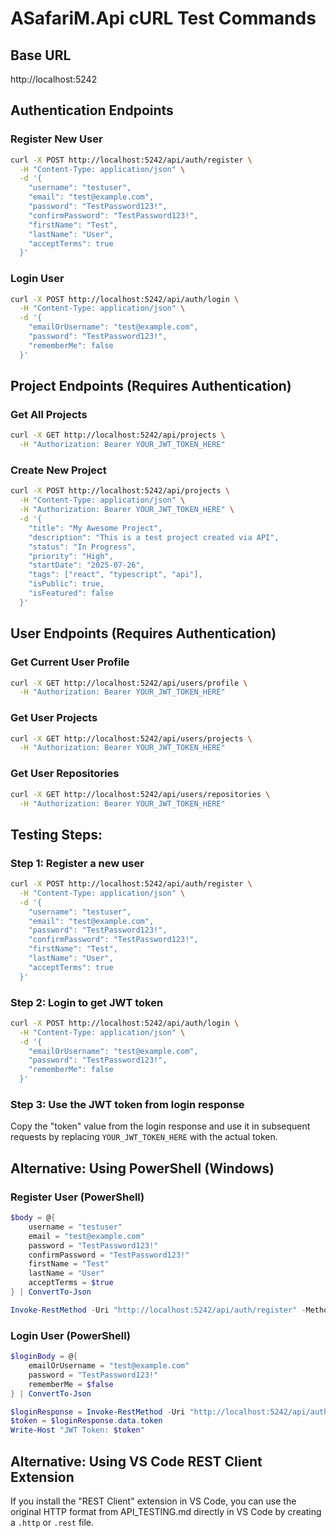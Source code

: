 # ASafariM.Api cURL Test Commands

## Base URL
http://localhost:5242

## Authentication Endpoints

### Register New User
```bash
curl -X POST http://localhost:5242/api/auth/register \
  -H "Content-Type: application/json" \
  -d '{
    "username": "testuser",
    "email": "test@example.com",
    "password": "TestPassword123!",
    "confirmPassword": "TestPassword123!",
    "firstName": "Test",
    "lastName": "User",
    "acceptTerms": true
  }'
```

### Login User
```bash
curl -X POST http://localhost:5242/api/auth/login \
  -H "Content-Type: application/json" \
  -d '{
    "emailOrUsername": "test@example.com",
    "password": "TestPassword123!",
    "rememberMe": false
  }'
```

## Project Endpoints (Requires Authentication)

### Get All Projects
```bash
curl -X GET http://localhost:5242/api/projects \
  -H "Authorization: Bearer YOUR_JWT_TOKEN_HERE"
```

### Create New Project
```bash
curl -X POST http://localhost:5242/api/projects \
  -H "Content-Type: application/json" \
  -H "Authorization: Bearer YOUR_JWT_TOKEN_HERE" \
  -d '{
    "title": "My Awesome Project",
    "description": "This is a test project created via API",
    "status": "In Progress",
    "priority": "High",
    "startDate": "2025-07-26",
    "tags": ["react", "typescript", "api"],
    "isPublic": true,
    "isFeatured": false
  }'
```

## User Endpoints (Requires Authentication)

### Get Current User Profile
```bash
curl -X GET http://localhost:5242/api/users/profile \
  -H "Authorization: Bearer YOUR_JWT_TOKEN_HERE"
```

### Get User Projects
```bash
curl -X GET http://localhost:5242/api/users/projects \
  -H "Authorization: Bearer YOUR_JWT_TOKEN_HERE"
```

### Get User Repositories
```bash
curl -X GET http://localhost:5242/api/users/repositories \
  -H "Authorization: Bearer YOUR_JWT_TOKEN_HERE"
```

## Testing Steps:

### Step 1: Register a new user
```bash
curl -X POST http://localhost:5242/api/auth/register \
  -H "Content-Type: application/json" \
  -d '{
    "username": "testuser",
    "email": "test@example.com",
    "password": "TestPassword123!",
    "confirmPassword": "TestPassword123!",
    "firstName": "Test",
    "lastName": "User",
    "acceptTerms": true
  }'
```

### Step 2: Login to get JWT token
```bash
curl -X POST http://localhost:5242/api/auth/login \
  -H "Content-Type: application/json" \
  -d '{
    "emailOrUsername": "test@example.com",
    "password": "TestPassword123!",
    "rememberMe": false
  }'
```

### Step 3: Use the JWT token from login response
Copy the "token" value from the login response and use it in subsequent requests by replacing `YOUR_JWT_TOKEN_HERE` with the actual token.

## Alternative: Using PowerShell (Windows)

### Register User (PowerShell)
```powershell
$body = @{
    username = "testuser"
    email = "test@example.com"
    password = "TestPassword123!"
    confirmPassword = "TestPassword123!"
    firstName = "Test"
    lastName = "User"
    acceptTerms = $true
} | ConvertTo-Json

Invoke-RestMethod -Uri "http://localhost:5242/api/auth/register" -Method Post -Body $body -ContentType "application/json"
```

### Login User (PowerShell)
```powershell
$loginBody = @{
    emailOrUsername = "test@example.com"
    password = "TestPassword123!"
    rememberMe = $false
} | ConvertTo-Json

$loginResponse = Invoke-RestMethod -Uri "http://localhost:5242/api/auth/login" -Method Post -Body $loginBody -ContentType "application/json"
$token = $loginResponse.data.token
Write-Host "JWT Token: $token"
```

## Alternative: Using VS Code REST Client Extension

If you install the "REST Client" extension in VS Code, you can use the original HTTP format from API_TESTING.md directly in VS Code by creating a `.http` or `.rest` file.
